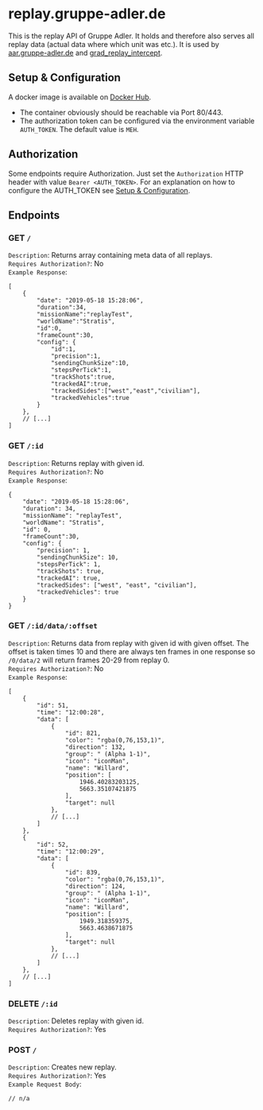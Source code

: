 # replay.gruppe-adler.de

This is the replay API of Gruppe Adler. It holds and therefore also serves all replay data (actual data where which unit was etc.). It is used by [aar.gruppe-adler.de](https://github.com/gruppe-adler/aar.gruppe-adler.de) and [grad_replay_intercept](https://github.com/gruppe-adler/grad_replay_intercept).

## Setup & Configuration
A docker image is available on [Docker Hub](https://hub.docker.com/r/gruppeadler/replay).  
- The container obviously should be reachable via Port 80/443.  
- The authorization token can be configured via the environment variable `AUTH_TOKEN`. The default value is `MEH`.

## Authorization
Some endpoints require Authorization. Just set the `Authorization` HTTP header with value `Bearer <AUTH_TOKEN>`. For an explanation on how to configure the AUTH_TOKEN see [Setup & Configuration](#Setup-&-Configuration).

## Endpoints
### GET `/`
`Description`: Returns array containing meta data of all replays.  
`Requires Authorization?`: No  
`Example Response`: 
```jsonc
[
    {
        "date": "2019-05-18 15:28:06",
        "duration":34,
        "missionName":"replayTest",
        "worldName":"Stratis",
        "id":0,
        "frameCount":30,
        "config": {
            "id":1,
            "precision":1,
            "sendingChunkSize":10,
            "stepsPerTick":1,
            "trackShots":true,
            "trackedAI":true,
            "trackedSides":["west","east","civilian"],
            "trackedVehicles":true
        }
    },
    // [...]
]
```

### GET `/:id`
`Description`: Returns replay with given id.  
`Requires Authorization?`: No  
`Example Response`: 
```jsonc
{
    "date": "2019-05-18 15:28:06",
    "duration": 34,
    "missionName": "replayTest",
    "worldName": "Stratis",
    "id": 0,
    "frameCount":30,
    "config": {
        "precision": 1,
        "sendingChunkSize": 10,
        "stepsPerTick": 1,
        "trackShots": true,
        "trackedAI": true,
        "trackedSides": ["west", "east", "civilian"],
        "trackedVehicles": true
    }
}
```

### GET `/:id/data/:offset`
`Description`: Returns data from replay with given id with given offset. The offset is taken times 10 and there are always ten frames in one response so `/0/data/2` will return frames 20-29 from replay 0.  
`Requires Authorization?`: No  
`Example Response`: 
```jsonc
[
    {
        "id": 51,
        "time": "12:00:28",
        "data": [
            {
                "id": 821,
                "color": "rgba(0,76,153,1)",
                "direction": 132,
                "group": " (Alpha 1-1)",
                "icon": "iconMan",
                "name": "Willard",
                "position": [
                    1946.40283203125,
                    5663.35107421875
                ],
                "target": null
            },
            // [...]
        ]
    },
    {
        "id": 52,
        "time": "12:00:29",
        "data": [
            {
                "id": 839,
                "color": "rgba(0,76,153,1)",
                "direction": 124,
                "group": " (Alpha 1-1)",
                "icon": "iconMan",
                "name": "Willard",
                "position": [
                    1949.318359375,
                    5663.4638671875
                ],
                "target": null
            },
            // [...]
        ]
    },
    // [...]
]
```

### DELETE `/:id`
`Description`: Deletes replay with given id.  
`Requires Authorization?`: Yes  


### POST `/`
`Description`: Creates new replay.  
`Requires Authorization?`: Yes  
`Example Request Body`: 
```jsonc
// n/a
```
